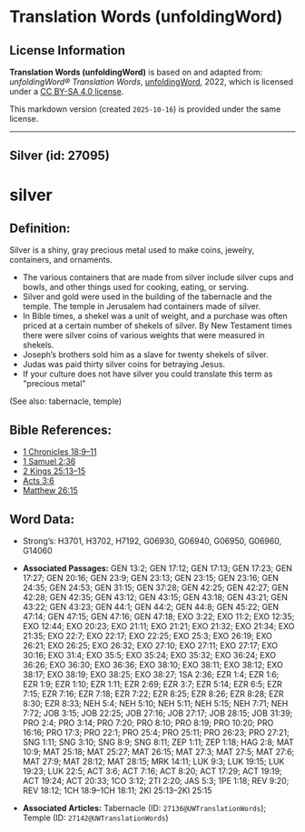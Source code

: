 # Translation Words (unfoldingWord)

## License Information

**Translation Words (unfoldingWord)** is based on and adapted from: _unfoldingWord® Translation Words_, [unfoldingWord](https://unfoldingword.org/utw), 2022, which is licensed under a [CC BY-SA 4.0 license](https://creativecommons.org/licenses/by-sa/4.0/legalcode.en).

This markdown version (created `2025-10-16`) is provided under the same license.



--------------------------------

## Silver (id: 27095)

silver
======

Definition:
-----------

Silver is a shiny, gray precious metal used to make coins, jewelry, containers, and ornaments.

* The various containers that are made from silver include silver cups and bowls, and other things used for cooking, eating, or serving.
* Silver and gold were used in the building of the tabernacle and the temple. The temple in Jerusalem had containers made of silver.
* In Bible times, a shekel was a unit of weight, and a purchase was often priced at a certain number of shekels of silver. By New Testament times there were silver coins of various weights that were measured in shekels.
* Joseph’s brothers sold him as a slave for twenty shekels of silver.
* Judas was paid thirty silver coins for betraying Jesus.
* If your culture does not have silver you could translate this term as "precious metal"

(See also: tabernacle, temple)

Bible References:
-----------------

* [1 Chronicles 18:9–11](https://ref.ly/1Chr18:9-1Chr18:11)
* [1 Samuel 2:36](https://ref.ly/1Sam2:36)
* [2 Kings 25:13–15](https://ref.ly/2Kgs25:13-2Kgs25:15)
* [Acts 3:6](https://ref.ly/Acts3:6)
* [Matthew 26:15](https://ref.ly/Matt26:15)

Word Data:
----------

* Strong’s: H3701, H3702, H7192, G06930, G06940, G06950, G06960, G14060

* **Associated Passages:** GEN 13:2; GEN 17:12; GEN 17:13; GEN 17:23; GEN 17:27; GEN 20:16; GEN 23:9; GEN 23:13; GEN 23:15; GEN 23:16; GEN 24:35; GEN 24:53; GEN 31:15; GEN 37:28; GEN 42:25; GEN 42:27; GEN 42:28; GEN 42:35; GEN 43:12; GEN 43:15; GEN 43:18; GEN 43:21; GEN 43:22; GEN 43:23; GEN 44:1; GEN 44:2; GEN 44:8; GEN 45:22; GEN 47:14; GEN 47:15; GEN 47:16; GEN 47:18; EXO 3:22; EXO 11:2; EXO 12:35; EXO 12:44; EXO 20:23; EXO 21:11; EXO 21:21; EXO 21:32; EXO 21:34; EXO 21:35; EXO 22:7; EXO 22:17; EXO 22:25; EXO 25:3; EXO 26:19; EXO 26:21; EXO 26:25; EXO 26:32; EXO 27:10; EXO 27:11; EXO 27:17; EXO 30:16; EXO 31:4; EXO 35:5; EXO 35:24; EXO 35:32; EXO 36:24; EXO 36:26; EXO 36:30; EXO 36:36; EXO 38:10; EXO 38:11; EXO 38:12; EXO 38:17; EXO 38:19; EXO 38:25; EXO 38:27; 1SA 2:36; EZR 1:4; EZR 1:6; EZR 1:9; EZR 1:10; EZR 1:11; EZR 2:69; EZR 3:7; EZR 5:14; EZR 6:5; EZR 7:15; EZR 7:16; EZR 7:18; EZR 7:22; EZR 8:25; EZR 8:26; EZR 8:28; EZR 8:30; EZR 8:33; NEH 5:4; NEH 5:10; NEH 5:11; NEH 5:15; NEH 7:71; NEH 7:72; JOB 3:15; JOB 22:25; JOB 27:16; JOB 27:17; JOB 28:15; JOB 31:39; PRO 2:4; PRO 3:14; PRO 7:20; PRO 8:10; PRO 8:19; PRO 10:20; PRO 16:16; PRO 17:3; PRO 22:1; PRO 25:4; PRO 25:11; PRO 26:23; PRO 27:21; SNG 1:11; SNG 3:10; SNG 8:9; SNG 8:11; ZEP 1:11; ZEP 1:18; HAG 2:8; MAT 10:9; MAT 25:18; MAT 25:27; MAT 26:15; MAT 27:3; MAT 27:5; MAT 27:6; MAT 27:9; MAT 28:12; MAT 28:15; MRK 14:11; LUK 9:3; LUK 19:15; LUK 19:23; LUK 22:5; ACT 3:6; ACT 7:16; ACT 8:20; ACT 17:29; ACT 19:19; ACT 19:24; ACT 20:33; 1CO 3:12; 2TI 2:20; JAS 5:3; 1PE 1:18; REV 9:20; REV 18:12; 1CH 18:9–1CH 18:11; 2KI 25:13–2KI 25:15
* **Associated Articles:** Tabernacle (ID: `27136@UWTranslationWords`); Temple (ID: `27142@UWTranslationWords`)

